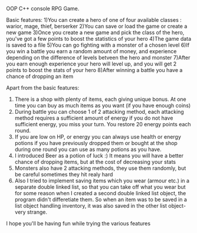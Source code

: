 OOP C++ console RPG Game.

Basic features:
1)You can create a hero of one of four available classes : warior, mage, thief, berserker
2)You can save or load the game or create a new game
3)Once you create a new game and pick the class of the hero, you've got a few points to boost the statistics of your hero
4)The game data is saved to a file
5)You can go fighting with a monster of a chosen level
6)If you win a battle you earn a random amount of money, and experience depending on the difference of levels betveen the hero and monster
7)After you earn enough experience your hero will level up, and you will get 2 points to boost the stats of your hero
8)After winning a battle you have a chance of dropping an item

Apart from the basic features:
1) There is a shop with plenty of items, each giving unique bonus. At one time you can buy as much items as you want (if you have enough coins) 
2) During battle you can choose 1 of 2 attacking method, each attacking method requires a sufficient amount of energy
    if you do not have sufficient energy, you miss your turn. You restore 20 energy points each round.
3) If you are low on HP, or energy you can always use health or energy potions if you have previously dropped them or bought at the shop
    during one round you can use as many potions as you have.
4) I introduced Beer as a potion of luck :) It means you will have a better chance of dropping items, but at the cost of decreasing your stats
5) Monsters also have 2 attacking methods, they use them randomly, but be careful sometimes they hit realy hard
6) Also I tried to implement saving items which you wear (armour etc.) in a separate double linked list, so that you can take off what you wear
    but for some reason when I created a second double linked list object, the program didn't differetiate them.
    So when an item was to be saved in a list object handling inventory, it was also saved in the other list object- very strange.

 I hope you'll be having fun while trying the various features
